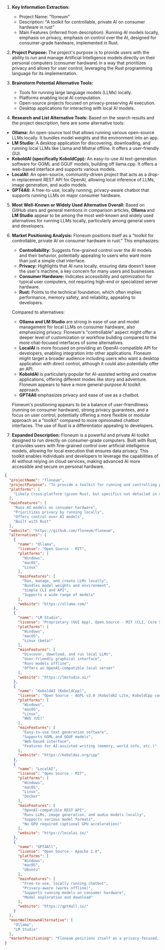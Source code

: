 1.  **Key Information Extraction:**
    *   Project Name: "floneum"
    *   Description: "A toolkit for controllable, private AI on consumer hardware in rust"
    *   Main Features (inferred from description): Running AI models locally, emphasis on privacy, emphasis on control over the AI, designed for consumer-grade hardware, implemented in Rust.

2.  **Project Purpose:**
    The project's purpose is to provide users with the ability to run and manage Artificial Intelligence models directly on their personal computers (consumer hardware) in a way that prioritizes privacy and allows for user control, leveraging the Rust programming language for its implementation.

3.  **Brainstorm Potential Alternative Tools:**
    *   Tools for running large language models (LLMs) locally.
    *   Platforms enabling local AI computation.
    *   Open-source projects focused on privacy-preserving AI execution.
    *   Desktop applications for interacting with local AI models.

4.  **Research and List Alternative Tools:**
    Based on the search results and the project description, here are some alternative tools:

*   **Ollama:** An open-source tool that allows running various open-source LLMs locally. It bundles model weights and the environment into an app.
*   **LM Studio:** A desktop application for discovering, downloading, and running local LLMs like Llama and Mistral offline. It offers a user-friendly GUI.
*   **KoboldAI (specifically KoboldCpp):** An easy-to-use AI text-generation software for GGML and GGUF models, building off llama.cpp. It offers a web-based interface and supports various models.
*   **LocalAI:** An open-source, community-driven project that acts as a drop-in replacement REST API for OpenAI, allowing local inference of LLMs, image generation, and audio models.
*   **GPT4All:** A free-to-use, locally running, privacy-aware chatbot that supports running LLMs on major consumer hardware.

5.  **Most Well-Known or Widely Used Alternative Overall:**
    Based on GitHub stars and general mentions in comparison articles, **Ollama** and **LM Studio** appear to be among the most well-known and widely used alternatives for running LLMs locally, particularly among general users and developers.

6.  **Market Positioning Analysis:**
    Floneum positions itself as a "toolkit for controllable, private AI on consumer hardware in rust." This emphasizes:
    *   **Controllability:** Suggests fine-grained control over the AI models and their behavior, potentially appealing to users who want more than just a simple chat interface.
    *   **Privacy:** Highlights that AI runs locally, ensuring data doesn't leave the user's machine, a key concern for many users and businesses.
    *   **Consumer Hardware:** Indicates accessibility and optimization for typical user computers, not requiring high-end or specialized server hardware.
    *   **Rust:** Points to the technical foundation, which often implies performance, memory safety, and reliability, appealing to developers.

    Compared to alternatives:
    *   **Ollama and LM Studio** are strong in ease of use and model management for local LLMs on consumer hardware, also emphasizing privacy. Floneum's "controllable" aspect might offer a deeper level of customization or workflow building compared to the more chat-focused interfaces of some alternatives.
    *   **LocalAI** is more focused on providing an OpenAI-compatible API for developers, enabling integration into other applications. Floneum might target a broader audience including users who want a desktop application with direct control, although it could also potentially offer an API.
    *   **KoboldAI** is particularly popular for AI-assisted writing and creative applications, offering different modes like story and adventure. Floneum appears to have a more general-purpose AI toolkit approach.
    *   **GPT4All** emphasizes privacy and ease of use as a chatbot.

    Floneum's positioning appears to be a balance of user-friendliness (running on consumer hardware), strong privacy guarantees, and a focus on user control, potentially offering a more flexible or modular approach as a "toolkit" compared to more opinionated chatbot interfaces. The use of Rust is a differentiator appealing to developers.

7.  **Expanded Description:**
    Floneum is a powerful and private AI toolkit designed to run directly on consumer-grade computers. Built with Rust, it provides users with fine-grained control over artificial intelligence models, allowing for local execution that ensures data privacy. This toolkit enables individuals and developers to leverage the capabilities of AI without relying on cloud services, making advanced AI more accessible and secure on personal hardware.

```json
{
  "projectName": "floneum",
  "projectPurpose": "To provide a toolkit for running and controlling private AI models on consumer hardware.",
  "platforms": [
    "Likely Cross-platform (given Rust, but specifics not detailed in metadata)"
  ],
  "mainFeatures": [
    "Runs AI models on consumer hardware",
    "Prioritizes privacy by running locally",
    "Offers control over AI models",
    "Built with Rust"
  ],
  "website": "https://github.com/floneum/floneum",
  "alternatives": [
    {
      "name": "Ollama",
      "license": "Open Source - MIT",
      "platforms": [
        "Windows",
        "macOS",
        "Linux"
      ],
      "mainFeatures": [
        "Run, manage, and create LLMs locally",
        "Bundles model weights and environment",
        "Simple CLI and API",
        "Supports a wide range of models"
      ],
      "website": "https://ollama.com/"
    },
    {
      "name": "LM Studio",
      "license": "Proprietary (GUI App), Open Source - MIT (CLI, Core SDK, MLX engine)",
      "platforms": [
        "Windows",
        "macOS",
        "Linux (beta)"
      ],
      "mainFeatures": [
        "Discover, download, and run local LLMs",
        "User-friendly graphical interface",
        "Runs models offline",
        "Offers an OpenAI-compatible local server"
      ],
      "website": "https://lmstudio.ai/"
    },
    {
      "name": "KoboldAI (KoboldCpp)",
      "license": "Open Source - AGPL v3.0 (KoboldAI Lite, KoboldCpp code), MIT (original GGML/llama.cpp)",
      "platforms": [
        "Windows",
        "macOS",
        "Linux",
        "Web (UI)"
      ],
      "mainFeatures": [
        "Easy-to-use text generation software",
        "Supports GGML and GGUF models",
        "Web-based interface",
        "Features for AI-assisted writing (memory, world info, etc.)"
      ],
      "website": "https://koboldai.org/cpp"
    },
    {
      "name": "LocalAI",
      "license": "Open Source - MIT",
      "platforms": [
        "Windows",
        "macOS",
        "Linux",
        "Docker"
      ],
      "mainFeatures": [
        "OpenAI-compatible REST API",
        "Runs LLMs, image generation, and audio models locally",
        "Supports various model formats",
        "No GPU required (optional GPU acceleration)"
      ],
      "website": "https://localai.io/"
    },
    {
      "name": "GPT4All",
      "license": "Open Source - Apache 2.0",
      "platforms": [
        "Windows",
        "macOS",
        "Ubuntu"
      ],
      "mainFeatures": [
        "Free-to-use, locally running chatbot",
        "Privacy-aware (works offline)",
        "Supports running models on consumer hardware",
        "Model exploration and download"
      ],
      "website": "https://gpt4all.io/"
    }
  ],
  "mostWellKnownAlternative": [
    "Ollama",
    "LM Studio"
  ],
  "marketPositioning": "Floneum positions itself as a privacy-focused, controllable AI toolkit designed for consumer hardware. While sharing the local execution and privacy benefits with alternatives like Ollama and LM Studio, Floneum emphasizes the 'toolkit' aspect, suggesting a potentially more modular or controllable environment compared to the more common chatbot interfaces. Its implementation in Rust also targets developers seeking performance and reliability. It differentiates from API-focused tools like LocalAI by likely offering a more direct user interaction method, while being more general-purpose than creative-writing focused tools like KoboldAI."
}
```
